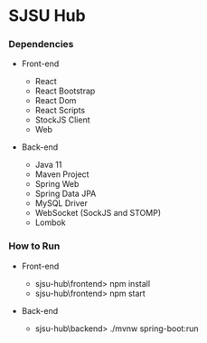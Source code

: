 # SJSU Hub


### Dependencies
  - Front-end
    - React
    - React Bootstrap
    - React Dom
    - React Scripts
    - StockJS Client
    - Web

  - Back-end
    - Java 11
    - Maven Project
    - Spring Web
    - Spring Data JPA
    - MySQL Driver
    - WebSocket (SockJS and STOMP)
    - Lombok


### How to Run
  - Front-end
    - sjsu-hub\frontend> npm install
    - sjsu-hub\frontend> npm start
    
  - Back-end
    - sjsu-hub\backend> ./mvnw spring-boot:run

